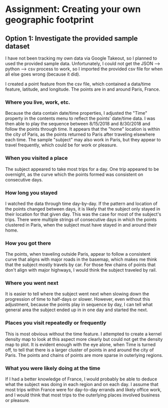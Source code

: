 # Assignment: Creating your own geographic footprint

## Option 1: Investigate the provided sample dataset

I have not been tracking my own data via Google Takeout, so I planned to used the provided sample data. Unfortunately, I could not get the JSON --> python --> csv process to work, so I imported the provided csv file for when all else goes wrong (because it did).

I created a point feature from the csv file, which contained a data/time feature, latitude, and longitude. The points are in and around Paris, France.

### Where you live, work, etc. 

Because the data contain date/time properties, I adjusted the "Time" property in the contents menu to reflect the points' date/time data. I was then able to play the sequence between 8/15/2018 and 8/30/2018 and follow the points through time. It appears that the "home" location is within the city of Paris, as the points returned to Paris after traveling elsewhere each time. The sample "subject" may also work in Paris, but they appear to travel frequently, which could be for work or pleasure.

### When you visited a place

 The subject appeared to take most trips for a day. One trip appeared to be overnight, as the curve which the points formed was consistent on consecutive days.

### How long you stayed

I watched the data through time day-by-day. If the pattern and location of the points changed between days, it is likely that the subject only stayed in their location for that given day. This was the case for most of the subject's trips. There were multiple strings of consecutive days in which the points clustered in Paris, when the subject must have stayed in and around their home.

### How you got there

The points, when traveling outside Paris, appear to follow a consistent curve that aligns with major roads in the basemap, which makes me think that the subject mostly travels by car. For those few chains of points that don't align with major highways, I would think the subject traveled by rail.

### Where you went next

It is easier to tell where the subject went next when slowing down the progression of time to half-days or slower. However, even without this adjustment, because the points play in sequence by day, I can tell what general area the subject ended up in in one day and started the next.

### Places you visit repeatedly or frequently

This is most obvious without the time feature. I attempted to create a kernel density map to look at this aspect more clearly but could not get the density map to plot. It is evident enough with the eye alone, when Time is turned off, to tell that there is a larger cluster of points in and around the city of Paris. The points and chains of points are more sparse in outerlying regions.

### What you were likely doing at the time

If I had a better knowledge of France, I would probably be able to deduce what the subject was doing in each region and on each day. I assume that most trips within France were for day-to-day errands and likely office work, and I would think that most trips to the outerlying places involved business or pleasure.
